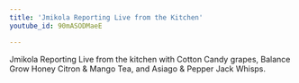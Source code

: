 ```yaml
---
title: 'Jmikola Reporting Live from the Kitchen'
youtube_id: 90mASODMaeE

---
```

Jmikola Reporting Live from the kitchen with Cotton Candy grapes, Balance Grow Honey Citron & Mango Tea, and Asiago & Pepper Jack Whisps.